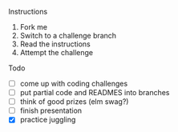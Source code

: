 Instructions

 1. Fork me
 2. Switch to a challenge branch
 3. Read the instructions
 4. Attempt the challenge


Todo

 - [ ] come up with coding challenges
 - [ ] put partial code and READMES into branches
 - [ ] think of good prizes (elm swag?)
 - [ ] finish presentation
 - [x] practice juggling
